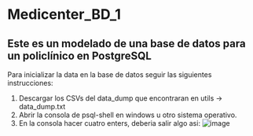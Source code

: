 # Medicenter_BD_1

## Este es un modelado de una base de datos para un policlínico en PostgreSQL

Para inicializar la data en la base de datos seguir las siguientes instrucciones:
1. Descargar los CSVs del data_dump que encontraran en utils -> data_dump.txt
2. Abrir la consola de psql-shell en windows u otro sistema operativo.
3. En la consola hacer cuatro enters, deberia salir algo asi:
![image](https://github.com/m41k1204/Medicenter_BD_1/assets/155772773/702dcdbf-286b-4280-b434-f18d752e4863)


